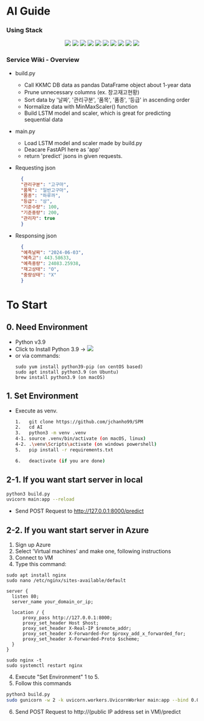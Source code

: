 # AI Guide
### Using Stack
<div align=center>
<img src="https://img.shields.io/badge/github-181717?style=for-the-badge&logo=github&logoColor=white">
<img src="https://img.shields.io/badge/notion-000000?style=for-the-badge&logo=notion&logoColor=white">
<img src="https://img.shields.io/badge/visualstudiocode-007ACC?style=for-the-badge&logo=visualstudiocode&logoColor=white">
<img src="https://img.shields.io/badge/postman-FF6C37?style=for-the-badge&logo=postman&logoColor=white">
<img src="https://img.shields.io/badge/Python-3776AB.svg?&style=for-the-badge&logo=Python&logoColor=white">
<img src="https://img.shields.io/badge/microsoftazure-0078D4?style=for-the-badge&logo=microsoftazure&logoColor=white">
<img src="https://img.shields.io/badge/Tensorflow-FF8C00?style=for-the-badge&logo=Tensorflow&logoColor=white">
<img src="https://img.shields.io/badge/scikitlearn-FF8C00?style=for-the-badge&logo=scikit-learn&logoColor=white">
<img src="https://img.shields.io/badge/pandas-3776AB?style=for-the-badge&logo=pandas&logoColor=white">
<img src="https://img.shields.io/badge/FastAPI-9ACD32?style=for-the-badge&logo=FastAPI&logoColor=white">
</div>

### Service Wiki - Overview
- build.py
  - Call KKMC DB data as pandas DataFrame object about 1-year data
  - Prune unnecessary columns (ex. 창고재고현황)
  - Sort data by '날짜', '관리구분', '품목', '품종', '등급' in ascending order
  - Normalize data with MinMaxScaler() function
  - Build LSTM model and scaler, which is great for predicting sequential data

- main.py
  - Load LSTM model and scaler made by build.py
  - Deacare FastAPI here as 'app'
  - return 'predict' jsons in given requests.

- Requesting json
  ```json
    {
    "관리구분": "고구마",
    "품목": "일반고구마",
    "품종": "하루까",
    "등급": "상",
    "기준수량": 100,
    "기준중량": 200,
    "관리자": true
    }
  ```

- Responsing json
  ```json
    {
    "예측날짜": "2024-06-03",
    "예측고": 443.58633,
    "예측중량": 24083.25938,
    "재고상태": "O",
    "중량상태": "X"
    }
  ```

# To Start
## 0. Need Environment
- Python v3.9
- Click to Install Python 3.9 -> <a src=https://www.python.org/downloads/release/python-3918><img src="https://img.shields.io/badge/Python-3776AB.svg?&style=for-the-badge&logo=Python&logoColor=white"></a>
- or via commands:
  ```
  sudo yum install python39-pip (on centOS based)
  sudo apt install python3.9 (on Ubuntu)
  brew install python3.9 (on macOS)
  ```

## 1. Set Environment
- Execute as venv.
  ```bash
  1.   git clone https://github.com/jchanho99/SPM
  2.   cd AI
  3.   python3 -m venv .venv
  4-1. source .venv/bin/activate (on macOS, linux)
  4-2. .\venv\Scripts\activate (on windows powershell)
  5.   pip install -r requirements.txt
  
  6.   deactivate (if you are done)
  ```

## 2-1. If you want start server in local
```bash
python3 build.py
uvicorn main:app --reload
```
- Send POST Request to http://127.0.0.1:8000/predict

## 2-2. If you want start server in Azure
1. Sign up Azure
2. Select 'Virtual machines' and make one, following instructions
3. Connect to VM
4. Type this command:
  ```
  sudo apt install nginx
  sudo nano /etc/nginx/sites-available/default
  ```
  ```
  server {
    listen 80;
    server_name your_domain_or_ip;

    location / {
        proxy_pass http://127.0.0.1:8000;
        proxy_set_header Host $host;
        proxy_set_header X-Real-IP $remote_addr;
        proxy_set_header X-Forwarded-For $proxy_add_x_forwarded_for;
        proxy_set_header X-Forwarded-Proto $scheme;
    }
  }
  ```
  ```
  sudo nginx -t
  sudo systemctl restart nginx
  ```
4. Execute "Set Environment" 1 to 5.
5. Follow this commands
  ```bash
  python3 build.py
  sudo gunicorn -w 2 -k uvicorn.workers.UvicornWorker main:app --bind 0.0.0.0:8000
  ```
6. Send POST Request to http://(public IP address set in VM)/predict
